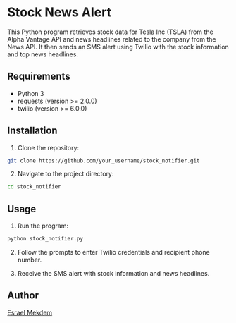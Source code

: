 
# Stock News Alert

This Python program retrieves stock data for Tesla Inc (TSLA) from the Alpha Vantage API and news headlines related to the company from the News API. It then sends an SMS alert using Twilio with the stock information and top news headlines.

## Requirements

- Python 3
- requests (version >= 2.0.0)
- twilio (version >= 6.0.0)

## Installation

1. Clone the repository:

```bash
git clone https://github.com/your_username/stock_notifier.git
```

2. Navigate to the project directory:

```bash
cd stock_notifier
```

## Usage

1. Run the program:

```bash
python stock_notifier.py
```

2. Follow the prompts to enter Twilio credentials and recipient phone number.

3. Receive the SMS alert with stock information and news headlines.

## Author

[Esrael Mekdem](https://github.com/Ezzy401k)
